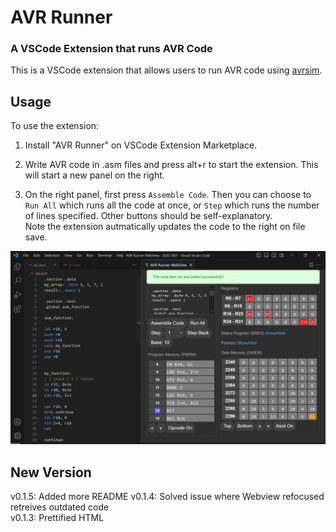# AVR Runner

### A VSCode Extension that runs AVR Code
This is a VSCode extension that allows users to run AVR code using [avrsim](https://github.com/jonopriestley/avrsim).

## Usage
To use the extension: 
1. Install "AVR Runner" on VSCode Extension Marketplace.

2. Write AVR code in .asm files and press alt+r to start the extension. This will start a new panel on the right.

3. On the right panel, first press `Assemble Code`. Then you can choose to `Run All` which runs all the code at once, or `Step` which runs the number of lines specified. Other buttons should be self-explanatory.  
Note the extension autmatically updates the code to the right on file save. 

![Demo](assets/image.png)

## New Version
v0.1.5: Added more README
v0.1.4: Solved issue where Webview refocused retreives outdated code  
v0.1.3: Prettified HTML